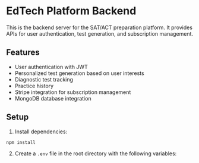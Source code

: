    # EdTech Platform Backend

   This is the backend server for the SAT/ACT preparation platform. It provides APIs for user authentication, test generation, and subscription management.

   ## Features

   - User authentication with JWT
   - Personalized test generation based on user interests
   - Diagnostic test tracking
   - Practice history
   - Stripe integration for subscription management
   - MongoDB database integration

   ## Setup

   1. Install dependencies:
   ```bash
   npm install
   ```

   2. Create a `.env` file in the root directory with the following variables:
